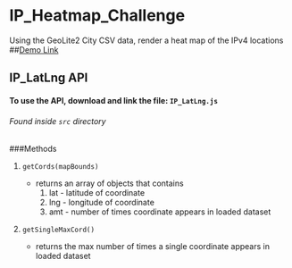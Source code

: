 # IP_Heatmap_Challenge
Using the GeoLite2 City CSV data, render a heat map of the IPv4 locations
##[Demo Link](https://heatmap-challenge.herokuapp.com)

## IP_LatLng API 
#### To use the API, download and link the file: `IP_LatLng.js`
###### Found inside `src` directory 

###Methods
1. `getCords(mapBounds)`  
    - returns an array of objects that contains
        1. lat - latitude of coordinate
        2. lng - longitude of coordinate
        3. amt - number of times coordinate appears in loaded dataset
    
2. `getSingleMaxCord()`  
    - returns the max number of times a single coordinate appears in loaded dataset
    
